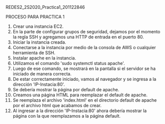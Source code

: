 REDES2_2S2020_Practica1_201122846

PROCESO PARA PRACTICA 1

1. Crear una instancia EC2.
2. En la parte de configurar grupos de seguridad, dejamos por el momento la regla SSH y agregamos una HTTP de entrada en el puerto 80.
3. Iniciar la instancia creada.
4. Conectarse a la instancia por medio de la consola de AWS o cualquier herramienta de SSH.
5. Instalar apache en la instancia.
6. Utilizamos el comando 'sudo systemctl status apache'.
7. Luego de ese comando, se mostrará en la pantalla si el servidor se ha iniciado de manera correcta.
8. De estar correctamente iniciado, vamos al navegador y se ingresa a la dirección 'IP-Instacia:80'.
9. Se debería mostrar la página por default de apache.
10. Creamos una página HTML para reemplazar el default de apache.
11. Se reemplaza el archivo 'index.html' en el directorio default de apache por el archivo html que acabamos de crear.
12. Al ingresar a la dirección 'IP-Instacia:80' ahora debería mostrar la página con la que reemplazamos a la página default.